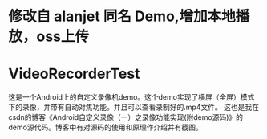 # 修改自  alanjet 同名 Demo,增加本地播放，oss上传

# VideoRecorderTest
这是一个Android上的自定义录像机demo。这个demo实现了横屏（全屏）模式下的录像，并带有自动对焦功能。并且可以查看录制好的.mp4文件。
这也是我在csdn的博客《Android自定义录像（一）之录像功能实现(附demo源码)》的demo源代码。博客中有对源码的使用和原理作介绍并有截图。
